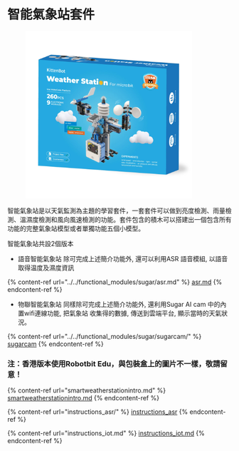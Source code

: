 # 智能氣象站套件

<figure><img src="../../.gitbook/assets/87A8093D-5DC8-4BE4-937F-FA12C530EF86.png" alt="" width="375"><figcaption></figcaption></figure>

智能氣象站是以天氣監測為主題的學習套件，一套套件可以做到亮度檢測、雨量檢測、溫濕度檢測和風向風速檢測的功能。套件包含的積木可以搭建出一個包含所有功能的完整氣象站模型或者單獨功能五個小模型。

智能氣象站共設2個版本

* 語音智能氣象站 除可完成上述簡介功能外, 還可以利用ASR 語音模組, 以語音取得温度及濕度資訊&#x20;

{% content-ref url="../../functional_modules/sugar/asr.md" %}
[asr.md](../../functional\_modules/sugar/asr.md)
{% endcontent-ref %}

* &#x20;物聯智能氣象站 同樣除可完成上述簡介功能外, 還利用Sugar AI cam 中的內置wifi連線功能, 把氣象站 收集得的數據, 傳送到雲端平台, 顯示當時的天氣狀況。

{% content-ref url="../../functional_modules/sugar/sugarcam/" %}
[sugarcam](../../functional\_modules/sugar/sugarcam/)
{% endcontent-ref %}

### 注：香港版本使用Robotbit Edu，與包裝盒上的圖片不一樣，敬請留意！

{% content-ref url="smartweatherstationintro.md" %}
[smartweatherstationintro.md](smartweatherstationintro.md)
{% endcontent-ref %}

{% content-ref url="instructions_asr/" %}
[instructions\_asr](instructions\_asr/)
{% endcontent-ref %}

{% content-ref url="instructions_iot.md" %}
[instructions\_iot.md](instructions\_iot.md)
{% endcontent-ref %}
